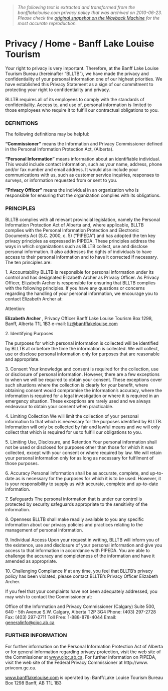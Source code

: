 > *The following text is extracted and transformed from the banfflakelouise.com privacy policy that was archived on 2010-06-23. Please check the [original snapshot on the Wayback Machine](https://web.archive.org/web/20100623014017id_/http%3A//www.banfflakelouise.com/privacy) for the most accurate reproduction.*

# Privacy / Home - Banff Lake Louise Tourism

Your right to privacy is very important. Therefore, at the Banff Lake Louise Tourism Bureau (hereinafter “BLLTB”), we have made the privacy and confidentiality of your personal information one of our highest priorities. We have established this Privacy Statement as a sign of our commitment to protecting your right to confidentiality and privacy. 

BLLTB requires all of its employees to comply with the standards of confidentiality. Access to, and use of, personal information is limited to those employees who require it to fulfill our contractual obligations to you.

### DEFINITIONS

The following definitions may be helpful:

**“Commissioner”** means the Information and Privacy Commissioner defined in the Personal Information Protection Act, (Alberta).

**“Personal Information”** means information about an identifiable individual. This would include contact information, such as your name, address, phone and/or fax number and email address. It would also include your communications with us, such as customer service inquiries, responses to surveys, or information requested from or sent to you.

**“Privacy Officer”** means the individual in an organization who is responsible for ensuring that the organization complies with its obligations.

###  PRINCIPLES

BLLTB complies with all relevant provincial legislation, namely the Personal Information Protection Act of Alberta and, where applicable, BLLTB complies with the Personal Information Protection and Electronic Documents Act (S.C. 2000, c. 5) (“PIPEDA”) and has adopted the ten key privacy principles as expressed in PIPEDA. These principles address the ways in which organizations such as BLLTB collect, use and disclose personal information. It also addresses the rights of individuals to have access to their personal information and to have it corrected if necessary. The ten principles are: 

1\. Accountability BLLTB is responsible for personal information under its control and has designated Elizabeth Archer as Privacy Officer. As Privacy Officer, Elizabeth Archer is responsible for ensuring that BLLTB complies with the following principles. If you have any questions or concerns regarding the handling of your personal information, we encourage you to contact Elizabeth Archer at: 

Attention: 

**Elizabeth Archer** , Privacy Officer Banff Lake Louise Tourism Box 1298, Banff, Alberta T1L 1B3 e-mail: [liz@banfflakelouise.com](mailto:liz@banfflakelouise.com)

2\. Identifying Purposes

The purposes for which personal information is collected will be identified by BLLTB at or before the time the information is collected. We will collect, use or disclose personal information only for purposes that are reasonable and appropriate.

3\. Consent Your knowledge and consent is required for the collection, use or disclosure of personal information. However, there are a few exceptions to when we will be required to obtain your consent. These exceptions cover such situations where the collection is clearly for your benefit, where obtaining consent would compromise the information’s accuracy, where the information is required for a legal investigation or where it is required in an emergency situation. These exceptions are rarely used and we always endeavour to obtain your consent when practicable. 

4\. Limiting Collection We will limit the collection of your personal information to that which is necessary for the purposes identified by BLLTB. Information will only be collected by fair and lawful means and we will only collect that which is required for us to fulfill our obligations to you. 

5\. Limiting Use, Disclosure, and Retention Your personal information shall not be used or disclosed for purposes other than those for which it was collected, except with your consent or where required by law. We will retain your personal information only for as long as necessary for fulfilment of those purposes. 

6\. Accuracy Personal information shall be as accurate, complete, and up-to-date as is necessary for the purposes for which it is to be used. However, it is your responsibility to supply us with accurate, complete and up-to-date information. 

7\. Safeguards The personal information that is under our control is protected by security safeguards appropriate to the sensitivity of the information. 

8\. Openness BLLTB shall make readily available to you any specific information about our privacy policies and practices relating to the management of personal information. 

9\. Individual Access Upon your request in writing, BLLTB will inform you of the existence, use and disclosure of your personal information and give you access to that information in accordance with PIPEDA. You are able to challenge the accuracy and completeness of the information and have it amended as appropriate. 

10\. Challenging Compliance If at any time, you feel that BLLTB’s privacy policy has been violated, please contact BLLTB’s Privacy Officer Elizabeth Archer. 

If you feel that your complaints have not been adequately addressed, you may wish to contact the Commissioner at: 

Office of the Information and Privacy Commissioner (Calgary) Suite 500, 640 - 5th Avenue S.W. Calgary, Alberta T2P 3G4 Phone: (403) 297-2728 Fax: (403) 297-2711 Toll Free: 1-888-878-4044 Email: [generalinfo@oipc.ab.ca](mailto:generalinfo@oipc.ab.ca)

### FURTHER INFORMATION

For further information on the Personal Information Protection Act of Alberta or for general information regarding privacy protection, visit the web site of the Commissioner at www.oipc.ab.ca. For further information on PIPEDA, visit the web site of the Federal Privacy Commissioner at http://www. privcom.gc.ca.

www.banfflakelouise.com is operated by: Banff/Lake Louise Tourism Bureau Box 1298 Banff, AB T1L 1B3 
